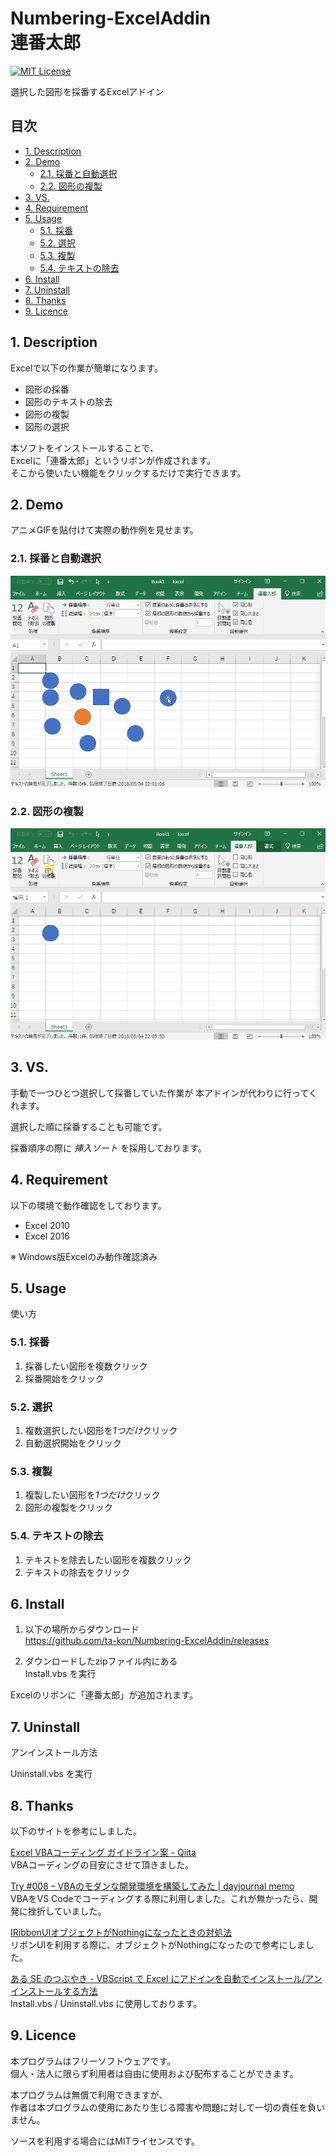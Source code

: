 Numbering-ExcelAddin  
連番太郎
====

[![MIT License](https://img.shields.io/badge/license-MIT-blue.svg?style=flat)](https://raw.githubusercontent.com/ta-kon/Numbering-ExcelAddin/master/LICENSE)

選択した図形を採番するExcelアドイン

## 目次

- [1. Description](#1-description)
- [2. Demo](#2-demo)
    - [2.1. 採番と自動選択](#21-採番と自動選択)
    - [2.2. 図形の複製](#22-図形の複製)
- [3. VS.](#3-vs)
- [4. Requirement](#4-requirement)
- [5. Usage](#5-usage)
    - [5.1. 採番](#51-採番)
    - [5.2. 選択](#52-選択)
    - [5.3. 複製](#53-複製)
    - [5.4. テキストの除去](#54-テキストの除去)
- [6. Install](#6-install)
- [7. Uninstall](#7-uninstall)
- [8. Thanks](#8-thanks)
- [9. Licence](#9-licence)

## 1. Description
Excelで以下の作業が簡単になります。
* 図形の採番
* 図形のテキストの除去
* 図形の複製
* 図形の選択

本ソフトをインストールすることで、  
Excelに「連番太郎」というリボンが作成されます。  
そこから使いたい機能をクリックするだけで実行できます。

## 2. Demo
アニメGIFを貼付けて実際の動作例を見せます。

### 2.1. 採番と自動選択
![NumberingShape](https://raw.githubusercontent.com/ta-kon/Numbering-ExcelAddin/master/movie/NumberingShape.gif)

### 2.2. 図形の複製
![CloneShape](https://raw.githubusercontent.com/ta-kon/Numbering-ExcelAddin/master/movie/CloneShape.gif)

## 3. VS. 
手動で一つひとつ選択して採番していた作業が
本アドインが代わりに行ってくれます。

選択した順に採番することも可能です。

採番順序の際に *挿入ソート* を採用しております。

## 4. Requirement
以下の環境で動作確認をしております。  
* Excel 2010
* Excel 2016

※ Windows版Excelのみ動作確認済み

## 5. Usage
使い方

### 5.1. 採番
1. 採番したい図形を複数クリック
2. 採番開始をクリック

### 5.2. 選択
1. 複数選択したい図形を*1つだけ*クリック
2. 自動選択開始をクリック

### 5.3. 複製
1. 複製したい図形を*1つだけ*クリック
2. 図形の複製をクリック

### 5.4. テキストの除去
1. テキストを除去したい図形を複数クリック
2. テキストの除去をクリック

## 6. Install

1. 以下の場所からダウンロード  
https://github.com/ta-kon/Numbering-ExcelAddin/releases

2. ダウンロードしたzipファイル内にある  
Install.vbs を実行

Excelのリボンに「連番太郎」が追加されます。

## 7. Uninstall
アンインストール方法

Uninstall.vbs を実行

## 8. Thanks

以下のサイトを参考にしました。  

[Excel VBAコーディング ガイドライン案 - Qiita](https://qiita.com/mima_ita/items/8b0eec3b5a81f168822d)  
VBAコーディングの目安にさせて頂きました。  

[Try #008 – VBAのモダンな開発環境を構築してみた | dayjournal memo](https://day-journal.com/memo/try-008/)  
VBAをVS Codeでコーディングする際に利用しました。これが無かったら、開発に挫折していました。  

[IRibbonUIオブジェクトがNothingになったときの対処法](http://www.ka-net.org/ribbon/ri64.html)  
リボンUIを利用する際に、オブジェクトがNothingになったので参考にしました。  

[ある SE のつぶやき - VBScript で Excel にアドインを自動でインストール/アンインストールする方法](http://fnya.cocolog-nifty.com/blog/2014/03/vbscript-excel-.html)  
Install.vbs / Uninstall.vbs に使用しております。  

## 9. Licence
本プログラムはフリーソフトウェアです。  
個人・法人に限らず利用者は自由に使用および配布することができます。  

本プログラムは無償で利用できますが、  
作者は本プログラムの使用にあたり生じる障害や問題に対して一切の責任を負いません。  

ソースを利用する場合にはMITライセンスです。
